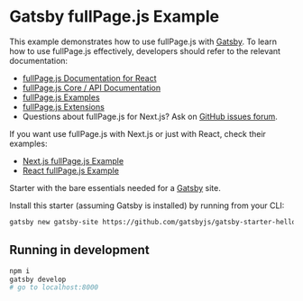 # Gatsby fullPage.js Example

This example demonstrates how to use fullPage.js with [Gatsby](https://www.gatsbyjs.org/). To learn how to use fullPage.js effectively, developers should refer to the relevant documentation:

- [fullPage.js Documentation for React](https://github.com/alvarotrigo/react-fullpage?tab=readme-ov-file#react-fullpage)
- [fullPage.js Core / API Documentation](https://alvarotrigo.com/fullPage/docs)
- [fullPage.js Examples](https://alvarotrigo.com/fullPage/examples/)
- [fullPage.js Extensions](https://alvarotrigo.com/fullPage/extensions/)
- Questions about fullPage.js for Next.js? Ask on [GitHub issues forum](https://github.com/alvarotrigo/react-fullpage/issues).

If you want use fullPage.js with Next.js or just with React, check their examples:
- [Next.js fullPage.js Example](https://github.com/alvarotrigo/react-fullpage/tree/master/examples/next)
- [React fullPage.js Example](https://github.com/alvarotrigo/react-fullpage/tree/master/examples/react)


Starter with the bare essentials needed for a [Gatsby](https://www.gatsbyjs.org/) site.

Install this starter (assuming Gatsby is installed) by running from your CLI:

```sh
gatsby new gatsby-site https://github.com/gatsbyjs/gatsby-starter-hello-world
```

## Running in development

```sh
npm i
gatsby develop
# go to localhost:8000
```
